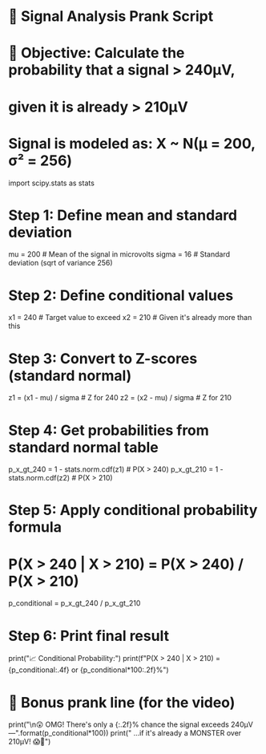 # 📡 Signal Analysis Prank Script
# 🎯 Objective: Calculate the probability that a signal > 240μV,
#              given it is already > 210μV
# Signal is modeled as: X ~ N(μ = 200, σ² = 256)

import scipy.stats as stats

# Step 1: Define mean and standard deviation
mu = 200               # Mean of the signal in microvolts
sigma = 16             # Standard deviation (sqrt of variance 256)

# Step 2: Define conditional values
x1 = 240               # Target value to exceed
x2 = 210               # Given it's already more than this

# Step 3: Convert to Z-scores (standard normal)
z1 = (x1 - mu) / sigma     # Z for 240
z2 = (x2 - mu) / sigma     # Z for 210

# Step 4: Get probabilities from standard normal table
p_x_gt_240 = 1 - stats.norm.cdf(z1)    # P(X > 240)
p_x_gt_210 = 1 - stats.norm.cdf(z2)    # P(X > 210)

# Step 5: Apply conditional probability formula
# P(X > 240 | X > 210) = P(X > 240) / P(X > 210)
p_conditional = p_x_gt_240 / p_x_gt_210

# Step 6: Print final result
print("📈 Conditional Probability:")
print(f"P(X > 240 | X > 210) = {p_conditional:.4f} or {p_conditional*100:.2f}%")

# 👻 Bonus prank line (for the video)
print("\n😲 OMG! There's only a {:.2f}% chance the signal exceeds 240μV —".format(p_conditional*100))
print("     ...if it's already a MONSTER over 210μV! 😱📶")

